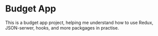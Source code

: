 # Budget App
This is a budget app project, helping me understand how to use Redux, JSON-serwer, hooks, and more packgages in practise.

